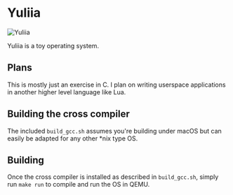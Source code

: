 # Yuliia

![Yuliia](http://phelps.io/yuliia.png?v=2 "Yuliia")

Yuliia is a toy operating system.

## Plans

This is mostly just an exercise in C. I plan on writing userspace applications in another higher level language like Lua.

## Building the cross compiler

The included `build_gcc.sh` assumes you're building under macOS but can easily be adapted for any other \*nix type OS.

## Building

Once the cross compiler is installed as described in `build_gcc.sh`, simply run `make run` to compile and run the OS in QEMU.
